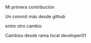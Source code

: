 Mi primera contribución

Un commit más desde github

entre otro cambio

Cambios desde rama local developer01